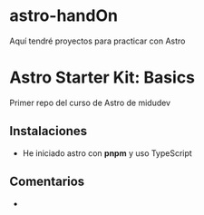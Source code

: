 # astro-handOn

Aquí tendré proyectos para practicar con Astro

# Astro Starter Kit: Basics

Primer repo del curso de Astro de midudev

## Instalaciones

- He iniciado astro con **pnpm** y uso TypeScript

## Comentarios

- 
